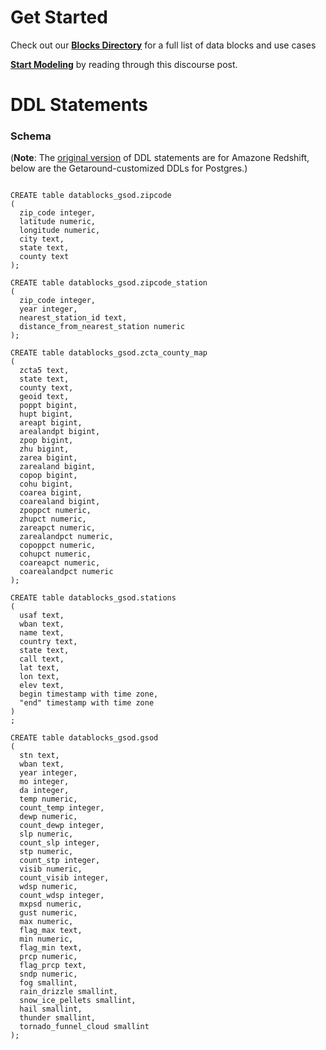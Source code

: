 # Get Started

Check out our [**Blocks Directory**](https://looker.com/platform/blocks/directory#data) for a full list of data blocks and use cases

[**Start Modeling**](https://discourse.looker.com/t/data-block-data-block-setup-instructions-and-everything-in-between/5949) by reading through this discourse post.



# DDL Statements


### Schema

(**Note**: The [original version](https://github.com/llooker/datablocks-gsod) of DDL statements are for Amazone Redshift, below are the Getaround-customized DDLs for Postgres.)

```

CREATE table datablocks_gsod.zipcode
(
  zip_code integer,
  latitude numeric,
  longitude numeric,
  city text,
  state text,
  county text
);

CREATE table datablocks_gsod.zipcode_station
(
  zip_code integer,
  year integer,
  nearest_station_id text,
  distance_from_nearest_station numeric
);

CREATE table datablocks_gsod.zcta_county_map
(
  zcta5 text,
  state text,
  county text,
  geoid text,
  poppt bigint,
  hupt bigint,
  areapt bigint,
  arealandpt bigint,
  zpop bigint,
  zhu bigint,
  zarea bigint,
  zarealand bigint,
  copop bigint,
  cohu bigint,
  coarea bigint,
  coarealand bigint,
  zpoppct numeric,
  zhupct numeric,
  zareapct numeric,
  zarealandpct numeric,
  copoppct numeric,
  cohupct numeric,
  coareapct numeric,
  coarealandpct numeric
);

CREATE table datablocks_gsod.stations
(
  usaf text,
  wban text,
  name text,
  country text,
  state text,
  call text,
  lat text,
  lon text,
  elev text,
  begin timestamp with time zone,
  "end" timestamp with time zone
)
;

CREATE table datablocks_gsod.gsod
(
  stn text,
  wban text,
  year integer,
  mo integer,
  da integer,
  temp numeric,
  count_temp integer,
  dewp numeric,
  count_dewp integer,
  slp numeric,
  count_slp integer,
  stp numeric,
  count_stp integer,
  visib numeric,
  count_visib integer,
  wdsp numeric,
  count_wdsp integer,
  mxpsd numeric,
  gust numeric,
  max numeric,
  flag_max text,
  min numeric,
  flag_min text,
  prcp numeric,
  flag_prcp text,
  sndp numeric,
  fog smallint,
  rain_drizzle smallint,
  snow_ice_pellets smallint,
  hail smallint,
  thunder smallint,
  tornado_funnel_cloud smallint
);
```
